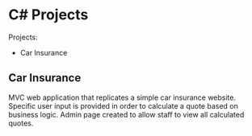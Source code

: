 
# C# Projects

Projects:

* Car Insurance





## Car Insurance

MVC web application that replicates a simple car insurance website. Specific user input is provided in order to calculate a quote based on business logic. Admin page created to allow staff to view all calculated quotes.